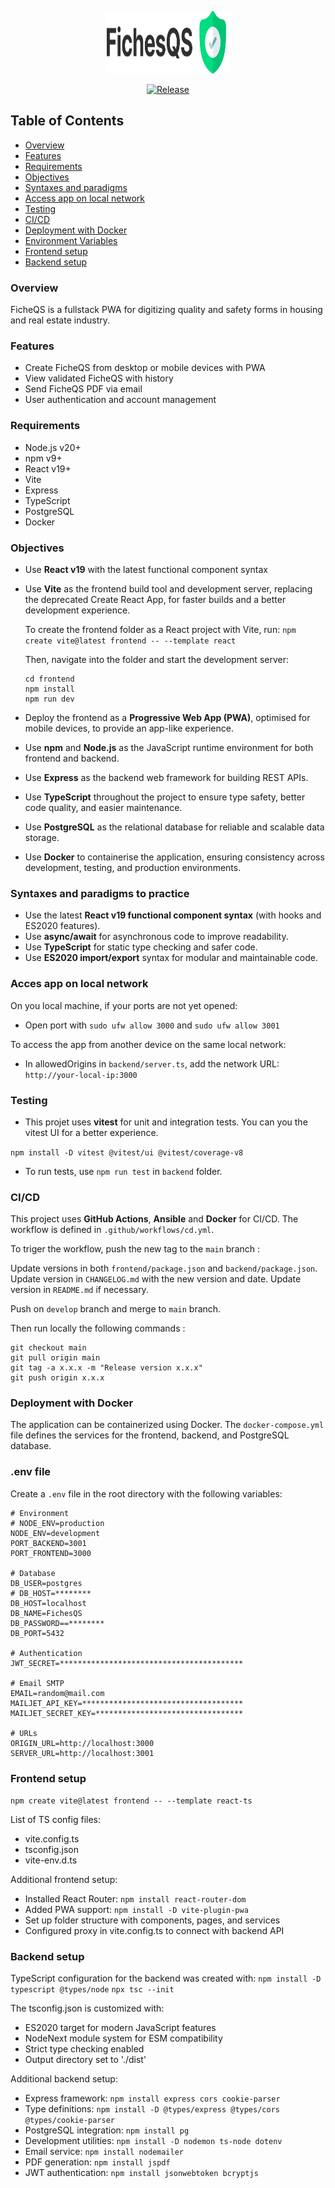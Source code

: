 <p align="center">
  <img src="frontend/src/assets/images/logo-mobile.png" alt="FicheQS Logo" width="200" height="100">
</p>

<p align="center">
  <a href="https://github.com/JulienLach/FicheQS/releases">
    <img src="https://img.shields.io/badge/Release-1.0.64-00DD80?logo=github" alt="Release" />
  </a>
</p>

## Table of Contents

-   [Overview](#overview)
-   [Features](#features)
-   [Requirements](#requirements)
-   [Objectives](#objectives)
-   [Syntaxes and paradigms](#syntaxes-and-paradigms-to-practice)
-   [Access app on local network](#acces-app-on-local-network)
-   [Testing](#testing)
-   [CI/CD](#cicd)
-   [Deployment with Docker](#deployment-with-docker)
-   [Environment Variables](#env-file)
-   [Frontend setup](#frontend-setup)
-   [Backend setup](#backend-setup)

### Overview

FicheQS is a fullstack PWA for digitizing quality and safety forms in housing and real estate industry.

### Features

-   Create FicheQS from desktop or mobile devices with PWA
-   View validated FicheQS with history
-   Send FicheQS PDF via email
-   User authentication and account management

### Requirements

-   Node.js v20+
-   npm v9+
-   React v19+
-   Vite
-   Express
-   TypeScript
-   PostgreSQL
-   Docker

### Objectives

-   Use **React v19** with the latest functional component syntax
-   Use **Vite** as the frontend build tool and development server, replacing the deprecated Create React App, for faster builds and a better development experience.

    To create the frontend folder as a React project with Vite, run:
    `npm create vite@latest frontend -- --template react`

    Then, navigate into the folder and start the development server:

    ```
    cd frontend
    npm install
    npm run dev
    ```

-   Deploy the frontend as a **Progressive Web App (PWA)**, optimised for mobile devices, to provide an app-like experience.
-   Use **npm** and **Node.js** as the JavaScript runtime environment for both frontend and backend.
-   Use **Express** as the backend web framework for building REST APIs.
-   Use **TypeScript** throughout the project to ensure type safety, better code quality, and easier maintenance.
-   Use **PostgreSQL** as the relational database for reliable and scalable data storage.
-   Use **Docker** to containerise the application, ensuring consistency across development, testing, and production environments.

### Syntaxes and paradigms to practice

-   Use the latest **React v19 functional component syntax** (with hooks and ES2020 features).
-   Use **async/await** for asynchronous code to improve readability.
-   Use **TypeScript** for static type checking and safer code.
-   Use **ES2020 import/export** syntax for modular and maintainable code.

### Acces app on local network

On you local machine, if your ports are not yet opened:

-   Open port with `sudo ufw allow 3000` and `sudo ufw allow 3001`

To access the app from another device on the same local network:

-   In allowedOrigins in `backend/server.ts`, add the network URL: `http://your-local-ip:3000`

### Testing

-   This projet uses **vitest** for unit and integration tests. You can you the vitest UI for a better experience.

`npm install -D vitest @vitest/ui @vitest/coverage-v8`

-   To run tests, use `npm run test` in `backend` folder.

### CI/CD

This project uses **GitHub Actions**, **Ansible** and **Docker** for CI/CD. The workflow is defined in `.github/workflows/cd.yml`.

To triger the workflow, push the new tag to the `main` branch :

Update versions in both `frontend/package.json` and `backend/package.json`.
Update version in `CHANGELOG.md` with the new version and date.
Update version in `README.md` if necessary.

Push on `develop` branch and merge to `main` branch.

Then run locally the following commands :

```
git checkout main
git pull origin main
git tag -a x.x.x -m "Release version x.x.x"
git push origin x.x.x
```

### Deployment with Docker

The application can be containerized using Docker. The `docker-compose.yml` file defines the services for the frontend, backend, and PostgreSQL database.

### .env file

Create a `.env` file in the root directory with the following variables:

```
# Environment
# NODE_ENV=production
NODE_ENV=development
PORT_BACKEND=3001
PORT_FRONTEND=3000

# Database
DB_USER=postgres
# DB_HOST=********
DB_HOST=localhost
DB_NAME=FichesQS
DB_PASSWORD==********
DB_PORT=5432

# Authentication
JWT_SECRET=*****************************************

# Email SMTP
EMAIL=random@mail.com
MAILJET_API_KEY=************************************
MAILJET_SECRET_KEY=*********************************

# URLs
ORIGIN_URL=http://localhost:3000
SERVER_URL=http://localhost:3001
```

### Frontend setup

`npm create vite@latest frontend -- --template react-ts`

List of TS config files:

-   vite.config.ts
-   tsconfig.json
-   vite-env.d.ts

Additional frontend setup:

-   Installed React Router: `npm install react-router-dom`
-   Added PWA support: `npm install -D vite-plugin-pwa`
-   Set up folder structure with components, pages, and services
-   Configured proxy in vite.config.ts to connect with backend API

### Backend setup

TypeScript configuration for the backend was created with:
`npm install -D typescript @types/node`
`npx tsc --init`

The tsconfig.json is customized with:

-   ES2020 target for modern JavaScript features
-   NodeNext module system for ESM compatibility
-   Strict type checking enabled
-   Output directory set to './dist'

Additional backend setup:

-   Express framework: `npm install express cors cookie-parser`
-   Type definitions: `npm install -D @types/express @types/cors @types/cookie-parser`
-   PostgreSQL integration: `npm install pg`
-   Development utilities: `npm install -D nodemon ts-node dotenv`
-   Email service: `npm install nodemailer`
-   PDF generation: `npm install jspdf`
-   JWT authentication: `npm install jsonwebtoken bcryptjs`
